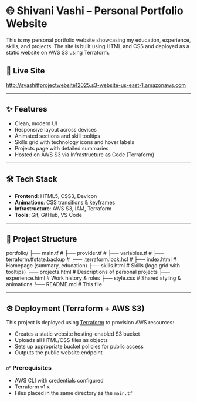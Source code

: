 # 🌐 Shivani Vashi – Personal Portfolio Website

This is my personal portfolio website showcasing my education, experience, skills, and projects. The site is built using HTML and CSS and deployed as a static website on AWS S3 using Terraform.

## 🚀 Live Site

http://svashitfprojectwebsite12025.s3-website-us-east-1.amazonaws.com

---

## ✨ Features

- Clean, modern UI
- Responsive layout across devices
- Animated sections and skill tooltips
- Skills grid with technology icons and hover labels
- Projects page with detailed summaries
- Hosted on AWS S3 via Infrastructure as Code (Terraform)

---

## 🛠 Tech Stack

- **Frontend**: HTML5, CSS3, Devicon
- **Animations**: CSS transitions & keyframes
- **Infrastructure**: AWS S3, IAM, Terraform
- **Tools**: Git, GitHub, VS Code

---

## 🧪 Project Structure

portfolio/
├── main.tf                   #
├── provider.tf               # 
├── variables.tf              # 
├── terraform.tfstate.backup  # 
├── .terraform.lock.hcl       # 
├── index.html                # Homepage (summary, education)
├── skills.html               # Skills (logo grid with tooltips)
├── projects.html             # Descriptions of personal projects
├── experience.html           # Work history & roles
├── style.css                 # Shared styling & animations
└── README.md                 # This file

---

## ⚙️ Deployment (Terraform + AWS S3)

This project is deployed using [Terraform](https://www.terraform.io/) to provision AWS resources:

- Creates a static website hosting-enabled S3 bucket
- Uploads all HTML/CSS files as objects
- Sets up appropriate bucket policies for public access
- Outputs the public website endpoint

### ✅ Prerequisites

- AWS CLI with credentials configured
- Terraform v1.x
- Files placed in the same directory as the `main.tf`
